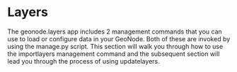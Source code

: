 # Layers

The geonode.layers app includes 2 management commands that you can use to load or configure data in your GeoNode. Both of these are invoked by using the manage.py script. This section will walk you through how to use the importlayers management command and the subsequent section will lead you through the process of using updatelayers.
